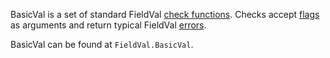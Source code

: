BasicVal is a set of standard FieldVal [check functions](/docs/fieldval/Check%20Functions). Checks accept [flags](/docs/fieldval/Flags) as arguments and return typical FieldVal [errors](/docs/fieldval/Errors).

BasicVal can be found at ```FieldVal.BasicVal```.